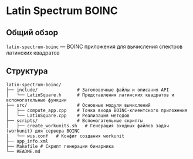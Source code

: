 # Latin Spectrum BOINC

## Общий обзор

`latin-spectrum-boinc` — BOINC приложения для вычисления спектров латинских квадратов

## Структура

```plaintext
latin-spectrum-boinc/
├── include/               # Заголовочные файлы и описания API
│   └── LatinSquare.h      # Представления латинских квадратов и вспомогательные функции
├── src/                   # Основные модули вычислений
│   ├── compute_app.cpp    # Точка входа BOINC-клиентского приложения
│   └── LatinSquare.cpp    # Реализация методов 
├── scripts/               # Вспомогательные скрипты
│   ├── create_workunits.sh   # Генерация входных файлов задач (workunit) для сервера BOINC
│   └── wus.conf   # Конфиг создания workunit
├── app_info.xml
├── Makefile # Скрипт генерации бинарника
└── README.md
    

